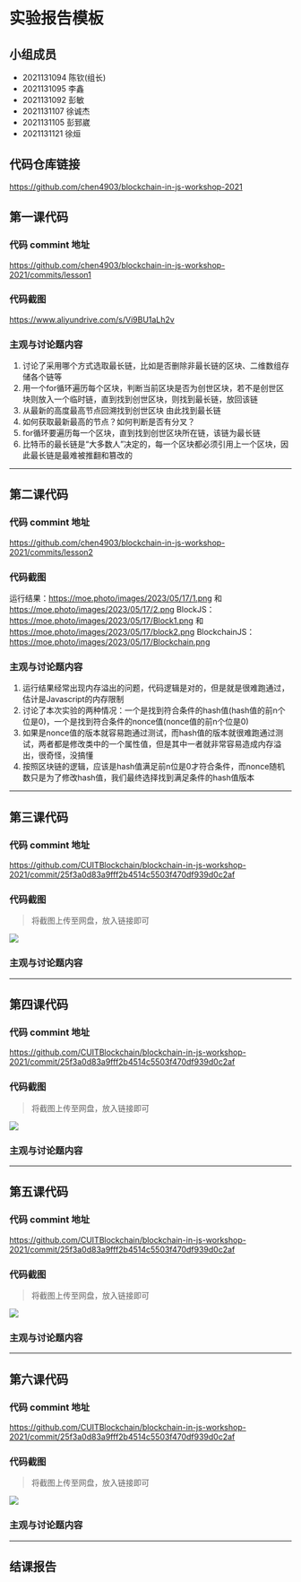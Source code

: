 # 实验报告模板

## 小组成员

- 2021131094 陈钦(组长)
- 2021131095 李鑫
- 2021131092 彭敏
- 2021131107 徐诚杰
- 2021131105 彭郅崴
- 2021131121 徐烜


## 代码仓库链接

https://github.com/chen4903/blockchain-in-js-workshop-2021



## 第一课代码


### 代码 commint 地址

https://github.com/chen4903/blockchain-in-js-workshop-2021/commits/lesson1

### 代码截图

https://www.aliyundrive.com/s/Vi9BU1aLh2v

### 主观与讨论题内容

1. 讨论了采用哪个方式选取最长链，比如是否删除非最长链的区块、二维数组存储各个链等
2. 用一个for循环遍历每个区块，判断当前区块是否为创世区块，若不是创世区块则放入一个临时链，直到找到创世区块，则找到最长链，放回该链
3. 从最新的高度最高节点回溯找到创世区块 由此找到最长链
4. 如何获取最新最高的节点？如何判断是否有分叉？
5. for循环要遍历每一个区块，直到找到创世区块所在链，该链为最长链
6. 比特币的最长链是“大多数人”决定的，每一个区块都必须引用上一个区块，因此最长链是最难被推翻和篡改的




---



## 第二课代码


### 代码 commint 地址

https://github.com/chen4903/blockchain-in-js-workshop-2021/commits/lesson2


### 代码截图
运行结果：https://moe.photo/images/2023/05/17/1.png 和  https://moe.photo/images/2023/05/17/2.png
BlockJS： https://moe.photo/images/2023/05/17/Block1.png  和  https://moe.photo/images/2023/05/17/block2.png
BlockchainJS： https://moe.photo/images/2023/05/17/Blockchain.png


### 主观与讨论题内容
1. 运行结果经常出现内存溢出的问题，代码逻辑是对的，但是就是很难跑通过，估计是Javascript的内存限制
2. 讨论了本次实验的两种情况：一个是找到符合条件的hash值(hash值的前n个位是0)，一个是找到符合条件的nonce值(nonce值的前n个位是0)
3. 如果是nonce值的版本就容易跑通过测试，而hash值的版本就很难跑通过测试，两者都是修改类中的一个属性值，但是其中一者就非常容易造成内存溢出，很奇怪，没搞懂
4. 按照区块链的逻辑，应该是hash值满足前n位是0才符合条件，而nonce随机数只是为了修改hash值，我们最终选择找到满足条件的hash值版本


---


## 第三课代码


### 代码 commint 地址

https://github.com/CUITBlockchain/blockchain-in-js-workshop-2021/commit/25f3a0d83a9fff2b4514c5503f470df939d0c2af


### 代码截图

> 将截图上传至网盘，放入链接即可

![](链接)


### 主观与讨论题内容



---




## 第四课代码


### 代码 commint 地址

https://github.com/CUITBlockchain/blockchain-in-js-workshop-2021/commit/25f3a0d83a9fff2b4514c5503f470df939d0c2af


### 代码截图

> 将截图上传至网盘，放入链接即可

![](链接)


### 主观与讨论题内容



---




## 第五课代码


### 代码 commint 地址

https://github.com/CUITBlockchain/blockchain-in-js-workshop-2021/commit/25f3a0d83a9fff2b4514c5503f470df939d0c2af


### 代码截图

> 将截图上传至网盘，放入链接即可

![](链接)


### 主观与讨论题内容



---




## 第六课代码


### 代码 commint 地址

https://github.com/CUITBlockchain/blockchain-in-js-workshop-2021/commit/25f3a0d83a9fff2b4514c5503f470df939d0c2af


### 代码截图

> 将截图上传至网盘，放入链接即可

![](图片链接放这里)


### 主观与讨论题内容



---


## 结课报告





